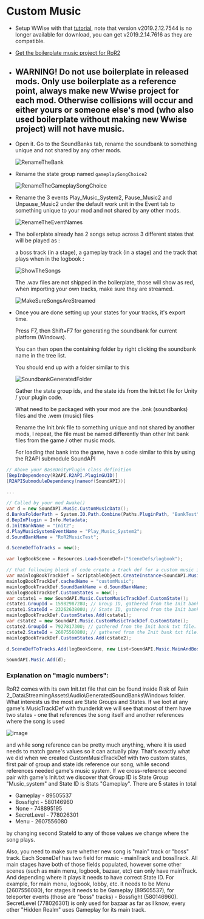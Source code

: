 # Custom Music

-   Setup WWise with that [tutorial](https://www.youtube.com/watch?v=QtfYsdJFty4), note that version v2019.2.12.7544 is no longer available for download, you can get v2019.2.14.7616 as they are compatible.

-   [Get the boilerplate music project for RoR2](https://github.com/viliger2/RoR2MusicTest)

- ## WARNING! Do not use boilerplate in released mods. Only use boilerplate as a reference point, always make new Wwise project for each mod. Otherwise collisions will occur and either yours or someone else's mod (who also used boilerplate without making new Wwise project) will not have music.
 
-   Open it. Go to the SoundBanks tab, rename the soundbank to something unique and not shared by any other mods.

    ![RenameTheBank](https://i.imgur.com/JimLxSy.png)

-   Rename the state group named `gameplaySongChoice2`

    ![RenameTheGameplaySongChoice](https://i.imgur.com/1PeFf27.png)

-   Rename the 3 events Play_Music_System2, Pause_Music2 and Unpause_Music2 under the default work unit in the Event tab to something unique to your mod and not shared by any other mods.

    ![RenameTheEventNames](https://i.imgur.com/oJj1rvy.png)

-   The boilerplate already has 2 songs setup across 3 different states that will be played as :

    a boss track (in a stage), a gameplay track (in a stage) and the track that plays when in the logbook :

    ![ShowTheSongs](https://i.imgur.com/yEWpK8X.png)

    The .wav files are not shipped in the boilerplate, those will show as red, when importing your own tracks, make sure they are streamed.

    ![MakeSureSongsAreStreamed](https://i.imgur.com/8tqrAdN.png)

-   Once you are done setting up your states for your tracks, it's export time.

    Press F7, then Shift+F7 for generating the soundbank for current platform (Windows).

    You can then open the containing folder by right clicking the soundbank name in the tree list.

    You should end up with a folder similar to this

    ![SoundbankGeneratedFolder](https://i.imgur.com/uXKDems.png)

    Gather the state group ids, and the state ids from the Init.txt file for Unity / your plugin code.

    What need to be packaged with your mod are the .bnk (soundbanks) files and the .wem (music) files

    Rename the Init.bnk file to something unique and not shared by another mods, I repeat, the file must be named differently than other Init bank files from the game / other music mods.

    For loading that bank into the game, have a code similar to this by using the R2API submodule SoundAPI

```csharp
// Above your BaseUnityPlugin class definition
[BepInDependency(R2API.R2API.PluginGUID)]
[R2APISubmoduleDependency(nameof(SoundAPI))]

...

// Called by your mod Awake()
var d = new SoundAPI.Music.CustomMusicData();
d.BanksFolderPath = System.IO.Path.Combine(Paths.PluginPath, "BankTest");
d.BepInPlugin = Info.Metadata;
d.InitBankName = "Init2";
d.PlayMusicSystemEventName = "Play_Music_System2";
d.SoundBankName = "RoR2MusicTest";

d.SceneDefToTracks = new();

var logBookScene = Resources.Load<SceneDef>("SceneDefs/logbook");

// that following block of code create a track def for a custom music in the logbook s
var mainlogBookTrackDef = ScriptableObject.CreateInstance<SoundAPI.Music.CustomMusicTrackDef>();
mainlogBookTrackDef.cachedName = "customMusic";
mainlogBookTrackDef.SoundBankName = d.SoundBankName;
mainlogBookTrackDef.CustomStates = new();
var cstate1 = new SoundAPI.Music.CustomMusicTrackDef.CustomState();
cstate1.GroupId = 1598298728U; // Group ID, gathered from the Init bank txt file. Vanilla Group ID Music_menu
cstate1.StateId = 2326263800U; // State ID, gathered from the Init bank txt file. Denote where the track will be played, in this case it uses the vanilla state Logbook2
mainlogBookTrackDef.CustomStates.Add(cstate1);
var cstate2 = new SoundAPI.Music.CustomMusicTrackDef.CustomState();
cstate2.GroupId = 792781730U; // gathered from the Init bank txt file. Vanilla Group ID Music_system
cstate2.StateId = 2607556080U; // gathered from the Init bank txt file. Denote where the track will be played, in this case it uses the vanilla state Menu
mainlogBookTrackDef.CustomStates.Add(cstate2);

d.SceneDefToTracks.Add(logBookScene, new List<SoundAPI.Music.MainAndBossTracks>() { new SoundAPI.Music.MainAndBossTracks(mainlogBookTrackDef, null) });

SoundAPI.Music.Add(d);
```

### Explanation on "magic numbers":

RoR2 comes with its own Init.txt file that can be found inside Risk of Rain 2_Data\StreamingAssets\Audio\GeneratedSoundBanks\Windows folder. What interests us the most are State Groups and States. If we loot at any game's MusicTrackDef with thunderkit we will see that most of them have two states - one that references the song itself and another references where the song is used

![image](https://github.com/risk-of-thunder/R2Wiki/assets/53978306/e11b39f3-3589-4b3a-894f-3e6859832ef8)

and while song reference can be pretty much anything, where it is used needs to match game's values so it can actually play. That's exactly what we did when we created CustomMusicTrackDef with two custom states, first pair of group and state ids reference our song, while second references needed game's music system. If we cross-reference second pair with game's Init.txt we discover that Group ID is State Group "Music_system" and State ID is Stats "Gameplay". There are 5 states in total

* Gameplay  - 89505537
* Bossfight - 580146960
* None - 748895195
* SecretLevel - 778026301
* Menu - 2607556080

by changing second StateId to any of those values we change where the song plays. 

Also, you need to make sure whether new song is "main" track or "boss" track. Each SceneDef has two field for music - mainTrack and bossTrack. All main stages have both of those fields populated, however some other scenes (such as main menu, logbook, bazaar, etc) can only have mainTrack. And depending where it plays it needs to have correct State ID. For example, for main menu, logbook, lobby, etc. it needs to be Menu (2607556080), for stages it needs to be Gameplay (89505537), for teleporter events (those are "boss" tracks) - Bossfight (580146960). SecretLevel (778026301) is only used for bazaar as far as I know, every other "Hidden Realm" uses Gameplay for its main track.

